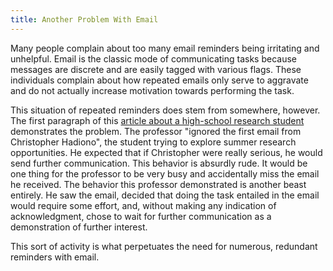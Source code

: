 ```yaml
---
title: Another Problem With Email
---
```


Many people complain about too many email reminders being irritating and unhelpful. Email is the classic mode of communicating tasks because messages are discrete and are easily tagged with various flags. These individuals complain about how repeated emails only serve to aggravate and do not actually increase motivation towards performing the task.

This situation of repeated reminders does stem from somewhere, however. The first paragraph of this [article about a high-school research student](https://spectrumnews.org/news/student-invention-grows-hundreds-of-mini-brains-at-once/) demonstrates the problem. The professor "ignored the first email from Christopher Hadiono", the student trying to explore summer research opportunities. He expected that if Christopher were really serious, he would send further communication. This behavior is absurdly rude. It would be one thing for the professor to be very busy and accidentally miss the email he received. The behavior this professor demonstrated is another beast entirely. He saw the email, decided that doing the task entailed in the email would require some effort, and, without making any indication of acknowledgment, chose to wait for further communication as a demonstration of further interest.

This sort of activity is what perpetuates the need for numerous, redundant reminders with email.
